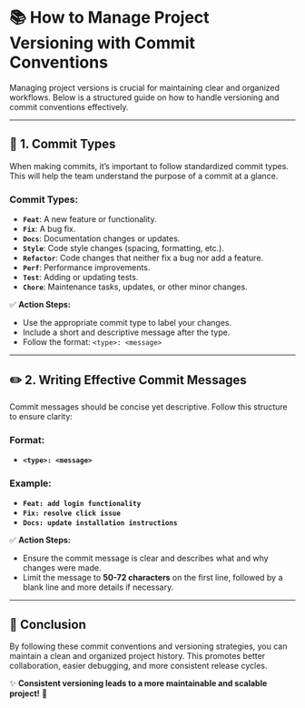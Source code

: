 # 📚 **How to Manage Project Versioning with Commit Conventions**

Managing project versions is crucial for maintaining clear and organized workflows. Below is a structured guide on how to handle versioning and commit conventions effectively.

---

## 🚀 1. **Commit Types**

When making commits, it’s important to follow standardized commit types. This will help the team understand the purpose of a commit at a glance.

### Commit Types:  
- **`Feat`**: A new feature or functionality.
- **`Fix`**: A bug fix.
- **`Docs`**: Documentation changes or updates.
- **`Style`**: Code style changes (spacing, formatting, etc.).
- **`Refactor`**: Code changes that neither fix a bug nor add a feature.
- **`Perf`**: Performance improvements.
- **`Test`**: Adding or updating tests.
- **`Chore`**: Maintenance tasks, updates, or other minor changes.

✅ **Action Steps:**
- Use the appropriate commit type to label your changes.
- Include a short and descriptive message after the type.
- Follow the format: `<type>: <message>`

---

## ✏️ 2. **Writing Effective Commit Messages**

Commit messages should be concise yet descriptive. Follow this structure to ensure clarity:

### Format:  
- **`<type>: <message>`**

### Example:  
- **`Feat: add login functionality`**
- **`Fix: resolve click issue`**
- **`Docs: update installation instructions`**

✅ **Action Steps:**
- Ensure the commit message is clear and describes what and why changes were made.
- Limit the message to **50-72 characters** on the first line, followed by a blank line and more details if necessary.

---

## 🎯 Conclusion

By following these commit conventions and versioning strategies, you can maintain a clean and organized project history. This promotes better collaboration, easier debugging, and more consistent release cycles.

✨ **Consistent versioning leads to a more maintainable and scalable project!** 🚀
